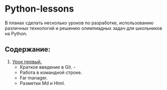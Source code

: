 # Python-lessons
В планах сделать несколько уроков по разработке, использованию различных технологий и решению олимпиадных задач для школьников на Python.

## Содержание:  

1. [Урок первый.](https://github.com/arseniyathome/Python-lessons/blob/main/Lessons/Lesson%201.md) 
   - Краткое введение в Git. -
   - Работа в командной строке.
   - Far manager.
   - Разметки Md и Html.
    

